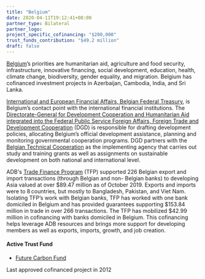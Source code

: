 ```yaml
---
title: "Belgium"
date: 2020-04-11T19:12:41+08:00
partner_type: Bilateral
partner_logo:
project_specific_cofinancing: "$200,000"
trust_funds_contribution: "$49.2 million"
draft: false
---
```

[Belgium](https://www.adb.org/publications/belgium-fact-sheet)’s priorities are humanitarian aid, agriculture and food security, infrastructure, innovative financing, social development, education, health, climate change, biodiversity, gender equality, and migration. Belgium has cofinanced investment projects in Azerbaijan, Cambodia, India, and Sri Lanka. 

[International and European Financial Affairs, Belgian Federal Treasury](https://finance.belgium.be/en/IEFA), is Belgium’s contact point with the international financial institutions. The [Directorate-General for Development Cooperation and Humanitarian Aid integrated into the Federal Public Service Foreign Affairs, Foreign Trade and Development Cooperation](https://diplomatie.belgium.be/en/policy/development_cooperation/who_we_are/our_organisation/dgd) (DGD) is responsible for drafting development policies, allocating Belgium’s official development assistance, planning and monitoring governmental cooperation programs. DGD partners with the [Belgian Technical Cooperation](https://www.enabel.be/) as the implementing agency that carries out study and training grants as well as assignments on sustainable development on both national and international level. 

ADB's [Trade Finance Program](https://www.adb.org/what-we-do/trade-supply-chain-finance-program/main) (TFP) supported 226 Belgian export and import transactions (through Belgian and non- Belgian banks) to developing Asia valued at over $89.47 million as of October 2019. Exports and imports were to 8 countries, but mostly to Bangladesh, Pakistan, and Viet Nam. Isolating TFP’s work with Belgian banks, TFP has worked with one bank domiciled in Belgium and has provided guarantees supporting $153.84 million in trade in over 266 transactions. The TFP has mobilized $42.99 million in cofinancing with banks domiciled in Belgium. This cofinancing helps leverage ADB resources and brings more support for developing members as well as exports, imports, growth, and job creation.

#### Active Trust Fund 

* [Future Carbon Fund](./modalities/trust-funds/multi-partner-trust-funds/#fcf) 

<p class="dr-fn">Last approved cofinanced project in 2012</p>
